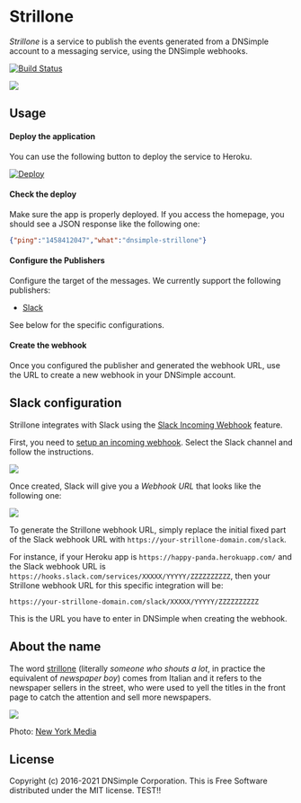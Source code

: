 # Strillone

_Strillone_ is a service to publish the events generated from a DNSimple account to a messaging service, using the DNSimple webhooks.

[![Build Status](https://travis-ci.com/dnsimple/strillone.svg?branch=main)](https://travis-ci.com/dnsimple/strillone)

![](img-example.png)


## Usage

#### Deploy the application

You can use the following button to deploy the service to Heroku.

[![Deploy](https://www.herokucdn.com/deploy/button.svg)](https://heroku.com/deploy?template=https://github.com/dnsimple/strillone)

#### Check the deploy

Make sure the app is properly deployed. If you access the homepage, you should see a JSON response like the following one:

```json
{"ping":"1458412047","what":"dnsimple-strillone"}
```

#### Configure the Publishers

Configure the target of the messages. We currently support the following publishers:

- [Slack](#slack-configuration)

See below for the specific configurations.

#### Create the webhook

Once you configured the publisher and generated the webhook URL, use the URL to create a new webhook in your DNSimple account.


## Slack configuration

Strillone integrates with Slack using the [Slack Incoming Webhook](https://api.slack.com/incoming-webhooks) feature.

First, you need to [setup an incoming webhook](https://my.slack.com/services/new/incoming-webhook/). Select the Slack channel and follow the instructions.

![](img-config-1.png)

Once created, Slack will give you a _Webhook URL_ that looks like the following one:

![](img-config-2.png)

To generate the Strillone webhook URL, simply replace the initial fixed part of the Slack webhook URL with `https://your-strillone-domain.com/slack`.

For instance, if your Heroku app is `https://happy-panda.herokuapp.com/` and the Slack webhook URL is `https://hooks.slack.com/services/XXXXX/YYYYY/ZZZZZZZZZZ`, then your Strillone webhook URL for this specific integration will be:

```
https://your-strillone-domain.com/slack/XXXXX/YYYYY/ZZZZZZZZZZ
```

This is the URL you have to enter in DNSimple when creating the webhook.


## About the name

The word [strillone](https://en.wiktionary.org/wiki/strillone) (literally _someone who shouts a lot_, in practice the equivalent of _newspaper boy_) comes from Italian and it refers to the newspaper sellers in the street, who were used to yell the titles in the front page to catch the attention and sell more newspapers.

![](strillone.jpg)

Photo: [New York Media](http://nymag.com/daily/intelligencer/2013/06/fed-is-having-a-1936-moment.html)


## License

Copyright (c) 2016-2021 DNSimple Corporation. This is Free Software distributed under the MIT license.
TEST!!
